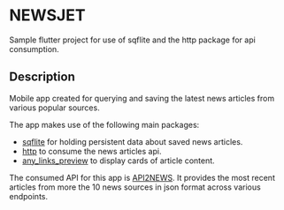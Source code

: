 # NEWSJET

Sample flutter project for use of sqflite and the http package for api consumption.

## Description

Mobile app created for querying and saving the latest news articles from various popular sources.

The app makes use of the following main packages:
- [sqflite](https://pub.dev/packages/sqflite) for holding persistent data about saved news articles.
- [http](https://pub.dev/packages/http) to consume the news articles api.
- [any_links_preview](https://pub.dev/packages/any_link_preview) to display cards of article content.

The consumed API for this app is [API2NEWS](https://documenter.getpostman.com/view/13902582/2sA3rxrZcC?ref=producthunt?ref=freepublicapis.com#9be4d294-c088-482e-84a8-6afc75aa5099). It provides the most recent articles from more the 10 news sources in json format across various endpoints.